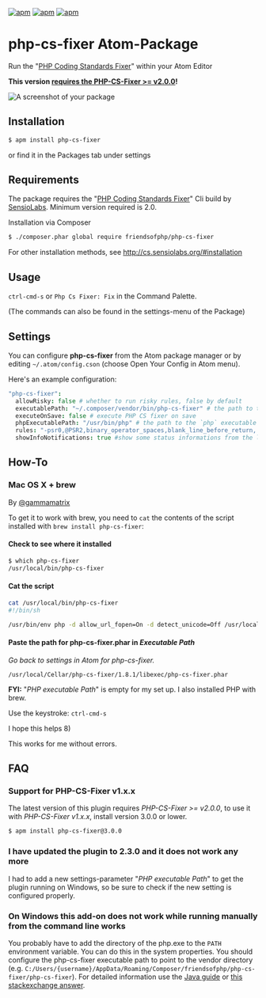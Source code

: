 [![apm](https://img.shields.io/apm/v/php-cs-fixer.svg?maxAge=2592000)]() [![apm](https://img.shields.io/apm/l/php-cs-fixer.svg?maxAge=2592000)]() [![apm](https://img.shields.io/apm/dm/php-cs-fixer.svg?maxAge=2592000)]()

# php-cs-fixer Atom-Package

Run the "[PHP Coding Standards Fixer](http://cs.sensiolabs.org)" within your Atom Editor

**This version [requires the PHP-CS-Fixer >= v2.0.0](#faq)!**

![A screenshot of your package](https://raw.github.com/pfefferle/atom-php-cs-fixer/master/php-cs-fixer.gif)

## Installation

```bash
$ apm install php-cs-fixer
```

or find it in the Packages tab under settings

## Requirements

The package requires the "[PHP Coding Standards Fixer](http://cs.sensiolabs.org)" Cli build by [SensioLabs](http://sensiolabs.com). Minimum version required is 2.0.

Installation via Composer

```bash
$ ./composer.phar global require friendsofphp/php-cs-fixer
```

For other installation methods, see <http://cs.sensiolabs.org/#installation>

## Usage

`ctrl-cmd-s` or `Php Cs Fixer: Fix` in the Command Palette.

(The commands can also be found in the settings-menu of the Package)

## Settings

You can configure **php-cs-fixer** from the Atom package manager or by editing `~/.atom/config.cson` (choose Open Your Config in Atom menu).

Here's an example configuration:

```cson
"php-cs-fixer":
  allowRisky: false # whether to run risky rules, false by default
  executablePath: "~/.composer/vendor/bin/php-cs-fixer" # the path to the `php-cs-fixer` executable
  executeOnSave: false # execute PHP CS fixer on save
  phpExecutablePath: "/usr/bin/php" # the path to the `php` executable
  rules: "-psr0,@PSR2,binary_operator_spaces,blank_line_before_return,..." # or null
  showInfoNotifications: true #show some status informations from the last "fix"
```

## How-To

### Mac OS X + brew

By [@gammamatrix](https://github.com/gammamatrix)

To get it to work with brew, you need to `cat` the contents of the script installed with `brew install php-cs-fixer`:

#### Check to see where it installed

```bash
$ which php-cs-fixer
/usr/local/bin/php-cs-fixer
```

#### Cat the script

```bash
cat /usr/local/bin/php-cs-fixer
#!/bin/sh

/usr/bin/env php -d allow_url_fopen=On -d detect_unicode=Off /usr/local/Cellar/php-cs-fixer/1.8.1/libexec/php-cs-fixer.phar $*
```

#### Paste the path for php-cs-fixer.phar in *Executable Path*

*Go back to settings in Atom for php-cs-fixer.*

`/usr/local/Cellar/php-cs-fixer/1.8.1/libexec/php-cs-fixer.phar`

**FYI:** "*PHP executable Path*" is empty for my set up. I also installed PHP with brew.

Use the keystroke: `ctrl-cmd-s`

I hope this helps 8)

This works for me without errors.

## FAQ

### Support for PHP-CS-Fixer v1.x.x

The latest version of this plugin requires *PHP-CS-Fixer >= v2.0.0*, to use it with *PHP-CS-Fixer v1.x.x*, install version 3.0.0 or lower.

```bash
$ apm install php-cs-fixer@3.0.0
```

### I have updated the plugin to 2.3.0 and it does not work any more

I had to add a new settings-parameter "*PHP executable Path*" to get the plugin running on Windows, so be sure to check if the new setting is configured properly.

### On Windows this add-on does not work while running manually from the command line works

You probably have to add the directory of the php.exe to the ```PATH``` environment variable. You can do this in the system properties. You should configure the php-cs-fixer executable path to point to the vendor directory (e.g. ```C:/Users/{username}/AppData/Roaming/Composer/friendsofphp/php-cs-fixer/php-cs-fixer```). For detailed information use the [Java guide](https://www.java.com/en/download/help/path.xml) or [this stackexchange answer](https://superuser.com/questions/284342/what-are-path-and-other-environment-variables-and-how-can-i-set-or-use-them).
